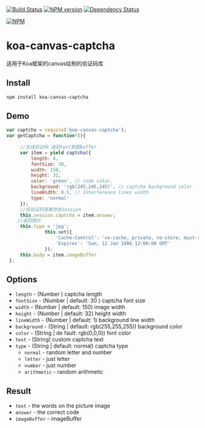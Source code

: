 [![Build Status](https://travis-ci.org/yukrain/koa-canvas-captcha.svg?branch=master)](https://travis-ci.org/yukrain/koa-canvas-captcha)
[![NPM version](https://badge.fury.io/js/koa-canvas-captcha.svg)](http://badge.fury.io/js/koa-canvas-captcha)
[![Dependency Status](https://david-dm.org/yukrain/koa-canvas-captcha.svg)](https://david-dm.org/yukrain/koa-canvas-captcha)

[![NPM](https://nodei.co/npm/koa-canvas-captcha.png?downloads=true&stars=true)](https://www.npmjs.org/package/koa-canvas-captcha)

# koa-canvas-captcha
适用于Koa框架的canvas绘制的验证码库

## Install 

```bash
npm install koa-canvas-captcha
```

## Demo

```javascript
var captcha = require('koa-canvas-captcha');            
var getCaptcha = function*(){
    
     //生成验证码 返回text和图buffer
     var item = yield captcha({
         length: 4, 
         fontSize: 30, 
         width: 150, 
         height: 32, 
         color: 'green', // code color,
         background: 'rgb(245,245,245)', // captcha background color
         lineWidth: 0.5, // Interference lines width
         type: 'normal'
     });
     //将验证码答案存在session
     this.session.captcha = item.answer;
    //返回图片
     this.type = 'jpg';
              this.set({
                  'Cache-Control': 'no-cache, private, no-store, must-revalidate, max-stale=0, post-check=0, pre-check=0',
                  'Expires': 'Sun, 12 Jan 1986 12:00:00 GMT'
              });
     this.body = item.imageBuffer
 };
```
## Options

* `length` - (Number )  captcha length
* `fontSize` - (Number | default: 30 ) captcha font size
* `width` - (Number | default: 150) image width
* `height` - (Number | default: 32) height width
* `lineWidth` - (Number | default: 1) background line width
* `background` - (String | default: rgb(255,255,255)) background color
* `color` - (String | de fault: rgb(0,0,0)) font color
* `text` - (String) custom captcha text
* `type` - (String | default: normal) captcha type
   - `normal` - random letter and number 
   - `letter` - just letter 
   - `number` - just number 
   - `arithmetic` - random arithmetic

## Result
  * `text` - the words on the picture image
  * `answer` - the correct code 
  * `imageBuffer` - imageBuffer

